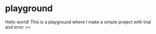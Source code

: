 # playground

Hello world! This is a playground where I make a simple project with trial and error ><
